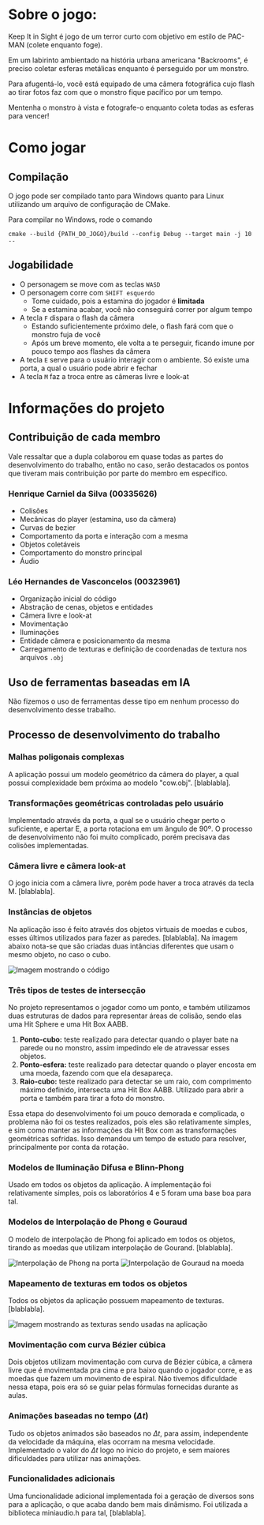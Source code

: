 # Sobre o jogo:

Keep It in Sight é jogo de um terror curto com objetivo em estilo de PAC-MAN (colete enquanto foge).

Em um labirinto ambientado na história urbana americana "Backrooms", é preciso coletar esferas metálicas enquanto é perseguido por um monstro.

Para afugentá-lo, você está equipado de uma câmera fotográfica cujo flash ao tirar fotos faz com que o monstro fique pacífico por um tempo.

Mentenha o monstro à vista e fotografe-o enquanto coleta todas as esferas para vencer!

# Como jogar

## Compilação

O jogo pode ser compilado tanto para Windows quanto para Linux utilizando um arquivo de configuração de CMake.

Para compilar no Windows, rode o comando

```shell
cmake --build {PATH_DO_JOGO}/build --config Debug --target main -j 10 --
```

## Jogabilidade

- O personagem se move com as teclas `WASD`
- O personagem corre com `SHIFT esquerdo`
  - Tome cuidado, pois a estamina do jogador é **limitada**
  - Se a estamina acabar, você não conseguirá correr por algum tempo
- A tecla `F` dispara o flash da câmera
  - Estando suficientemente próximo dele, o flash fará com que o monstro fuja de você
  - Após um breve momento, ele volta a te perseguir, ficando imune por pouco tempo aos flashes da câmera
- A tecla `E` serve para o usuário interagir com o ambiente. Só existe uma porta, a qual o usuário pode abrir e fechar
- A tecla `M` faz a troca entre as câmeras livre e look-at

# Informações do projeto

## Contribuição de cada membro

Vale ressaltar que a dupla colaborou em quase todas as partes do desenvolvimento do trabalho, então no caso, serão destacados os pontos que tiveram mais contribuição por parte do membro em específico.

### Henrique Carniel da Silva (00335626)

- Colisões
- Mecânicas do player (estamina, uso da câmera)
- Curvas de bezier
- Comportamento da porta e interação com a mesma
- Objetos coletáveis
- Comportamento do monstro principal
- Áudio

### Léo Hernandes de Vasconcelos (00323961)

- Organização inicial do código
- Abstração de cenas, objetos e entidades
- Câmera livre e look-at
- Movimentação
- Iluminações
- Entidade câmera e posicionamento da mesma
- Carregamento de texturas e definição de coordenadas de textura nos arquivos `.obj`

## Uso de ferramentas baseadas em IA

Não fizemos o uso de ferramentas desse tipo em nenhum processo do desenvolvimento desse trabalho.

## Processo de desenvolvimento do trabalho

### Malhas poligonais complexas

A aplicação possui um modelo geométrico da câmera do player, a qual possui complexidade bem próxima ao modelo "cow.obj". [blablabla].

### Transformações geométricas controladas pelo usuário

Implementado através da porta, a qual se o usuário chegar perto o suficiente, e apertar E, a porta rotaciona em um ângulo de 90º. O processo de desenvolvimento não foi muito complicado, porém precisava das colisões implementadas.

### Câmera livre e câmera look-at

O jogo inicia com a câmera livre, porém pode haver a troca através da tecla M. [blablabla].

### Instâncias de objetos

Na aplicação isso é feito através dos objetos virtuais de moedas e cubos, esses últimos utilizados para fazer as paredes. [blablabla]. Na imagem abaixo nota-se que são criadas duas intâncias diferentes que usam o mesmo objeto, no caso o cubo.

![Imagem mostrando o código](https://i.ibb.co/473YCPn/codigo1.png)

### Três tipos de testes de intersecção

No projeto representamos o jogador como um ponto, e também utilizamos duas estruturas de dados para representar áreas de colisão, sendo elas uma Hit Sphere e uma Hit Box AABB.

1. **Ponto-cubo:** teste realizado para detectar quando o player bate na parede ou no monstro, assim impedindo ele de atravessar esses objetos.
2. **Ponto-esfera:** teste realizado para detectar quando o player encosta em uma moeda, fazendo com que ela desapareça.
3. **Raio-cubo:** teste realizado para detectar se um raio, com comprimento máximo definido, intersecta uma Hit Box AABB. Utilizado para abrir a porta e também para tirar a foto do monstro.

Essa etapa do desenvolvimento foi um pouco demorada e complicada, o problema não foi os testes realizados, pois eles são relativamente simples, e sim como manter as informações da Hit Box com as transformações geométricas sofridas. Isso demandou um tempo de estudo para resolver, principalmente por conta da rotação.

### Modelos de Iluminação Difusa e Blinn-Phong

Usado em todos os objetos da aplicação. A implementação foi relativamente simples, pois os laboratórios 4 e 5 foram uma base boa para tal.

### Modelos de Interpolação de Phong e Gouraud

O modelo de interpolação de Phong foi aplicado em todos os objetos, tirando as moedas que utilizam interpolação de Gourand. [blablabla].

![Interpolação de Phong na porta](https://i.ibb.co/Vgq9CqP/door.png)
![Interpolação de Gouraud na moeda](https://i.ibb.co/WK2Jpp3/coin.png)

### Mapeamento de texturas em todos os objetos

Todos os objetos da aplicação possuem mapeamento de texturas. [blablabla].

![Imagem mostrando as texturas sendo usadas na aplicação](https://i.ibb.co/NN8qTGW/jogo.png)

### Movimentação com curva Bézier cúbica

Dois objetos utilizam movimentação com curva de Bézier cúbica, a câmera livre que é movimentada pra cima e pra baixo quando o jogador corre, e as moedas que fazem um movimento de espiral. Não tivemos dificuldade nessa etapa, pois era só se guiar pelas fórmulas fornecidas durante as aulas.

### Animações baseadas no tempo ($\Delta t$)

Tudo os objetos animados são baseados no $\Delta t$, para assim, independente da velocidade da máquina, elas ocorram na mesma velocidade. Implementado o valor do $\Delta t$ logo no inicio do projeto, e sem maiores dificuldades para utilizar nas animações.

### Funcionalidades adicionais

Uma funcionalidade adicional implementada foi a geração de diversos sons para a aplicação, o que acaba dando bem mais dinâmismo. Foi utilizada a biblioteca miniaudio.h para tal, [blablabla].
